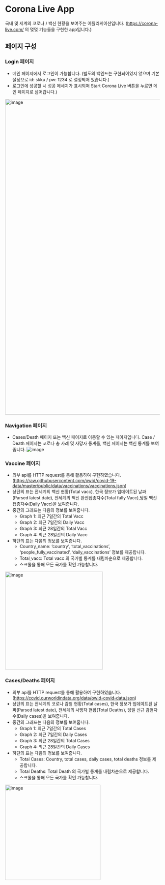 # Corona Live App

국내 및 세계의 코로나 / 백신 현황을 보여주는 어플리케이션입니다. (https://corona-live.com/ 의 몇몇 기능들을 구현한 app입니다.)

## 페이지 구성
### Login 페이지
+ 메인 페이지에서 로그인이 가능합니다. (별도의 백엔드는 구현되어있지 않으며 기본 설정으로 id: skku / pw: 1234 로 설정되어 있습니다.)
+ 로그인에 성공할 시 성공 메세지가 표시되며 Start Corona Live 버튼을 누르면 메인 페이지로 넘어갑니다.)
<img width="1026" alt="image" src="https://user-images.githubusercontent.com/86291473/195096477-07f4cf59-cd70-4103-ac84-bd0bf904db43.png">
  
### Navigation 페이지
+ Cases/Death 페이지 또는 백신 페이지로 이동할 수 있는 페이지입니다. Case / Death 페이지는 코로나 총 사례 및 사망자 통계를, 백신 페이지는 백신 통계를 보여줍니다.
![image](https://user-images.githubusercontent.com/86291473/195098500-96b3f92a-3fc8-489d-a4fa-41faaabe5fe6.png)

### Vaccine 페이지
+ 외부 api를 HTTP request를 통해 활용하여 구현하였습니다. (https://raw.githubusercontent.com/owid/covid-19-data/master/public/data/vaccinations/vaccinations.json)
+ 상단의 표는 전세계의 백신 현황(Total vacc), 한국 정보가 업데이트된 날짜(Parsed latest date), 전세계의 백신 완전접종자수(Total fully Vacc),당일 백신 접종자수(Daily Vacc)을 보여줍니다.
+ 중간의 그래프는 다음의 정보를 보여줍니다.
  - Graph 1: 최근 7일간의 Total Vacc
  - Graph 2: 최근 7일간의 Daily Vacc
  - Graph 3: 최근 28일간의 Total Vacc
  - Graph 4: 최근 28일간의 Daily Vacc
+ 하단의 표는 다음의 정보를 보여줍니다.
  - Country_name: ‘country’, ‘total_vaccinations’, ‘people_fully_vaccinated’, ‘daily_vaccinations’ 정보를 제공합니다.
  - Total_vacc: Total vacc 의 국가별 통계를 내림차순으로 제공합니다.
  - 스크롤을 통해 모든 국가를 확인 가능합니다.
<img width="318" alt="image" src="https://user-images.githubusercontent.com/86291473/195099038-7d5c712d-f5f3-41c3-bbe4-9a24ee6699e8.png">

### Cases/Deaths 페이지
+ 외부 api를 HTTP request를 통해 활용하여 구현하였습니다. (https://covid.ourworldindata.org/data/owid-covid-data.json)
+ 상단의 표는 전세계의 코로나 감염 현황(Total cases), 한국 정보가 업데이트된 날짜(Parsed latest date), 전세계의 사망자 현황(Total Deaths), 당일 신규 감염자 수(Daily cases)을 보여줍니다.
+ 중간의 그래프는 다음의 정보를 보여줍니다.
  - Graph 1: 최근 7일간의 Total Cases
  - Graph 2: 최근 7일간의 Daily Cases
  - Graph 3: 최근 28일간의 Total Cases
  - Graph 4: 최근 28일간의 Daily Cases
+ 하단의 표는 다음의 정보를 보여줍니다.
  - Total Cases: Country, total cases, daily cases, total deaths 정보를 제공합니다.
  - Total Deaths: Total Death 의 국가별 통계를 내림차순으로 제공합니다.
  - 스크롤을 통해 모든 국가를 확인 가능합니다.
<img width="310" alt="image" src="https://user-images.githubusercontent.com/86291473/195102195-f4c31fc6-a4a1-4761-ad7e-d0708ff77220.png">
